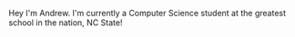 Hey I'm Andrew. I'm currently a Computer Science student at the greatest school in the nation, NC State!
